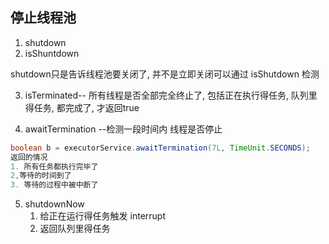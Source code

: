 ## 停止线程池

1. shutdown
2. isShuntdown

shutdown只是告诉线程池要关闭了, 并不是立即关闭可以通过 isShutdown 检测



3. isTerminated-- 所有线程是否全部完全终止了, 包括正在执行得任务, 队列里得任务, 都完成了, 才返回true

4. awaitTermination --检测一段时间内 线程是否停止

```java
boolean b = executorService.awaitTermination(7L, TimeUnit.SECONDS);
返回的情况
1. 所有任务都执行完毕了
2,等待的时间到了
3. 等待的过程中被中断了
```

5. shutdownNow
   1. 给正在运行得任务触发 interrupt
   2. 返回队列里得任务



























